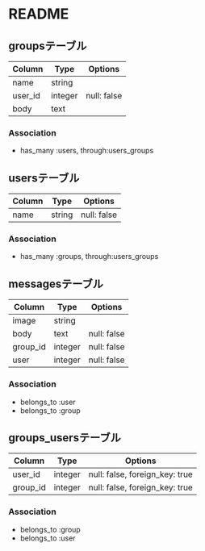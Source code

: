 # README

## groupsテーブル

|Column|Type|Options|
|------|----|-------|
|name|string|
|user_id|integer|null: false|
|body|text|

### Association
- has_many :users, through:users_groups

## usersテーブル

|Column|Type|Options|
|------|----|-------|
|name|string|null: false|

### Association
- has_many :groups, through:users_groups

## messagesテーブル

|Column|Type|Options|
|------|----|-------|
|image|string|
|body|text|null: false|
|group_id|integer|null: false|
|user|integer|null: false|

### Association
- belongs_to :user
- belongs_to :group

## groups_usersテーブル

|Column|Type|Options|
|------|----|-------|
|user_id|integer|null: false, foreign_key: true|
|group_id|integer|null: false, foreign_key: true|

### Association
- belongs_to :group
- belongs_to :user
